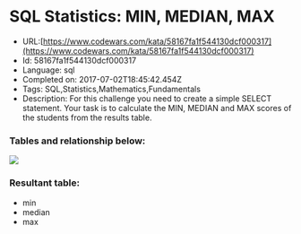 # SQL Statistics: MIN, MEDIAN, MAX

 - URL:[https://www.codewars.com/kata/58167fa1f544130dcf000317](https://www.codewars.com/kata/58167fa1f544130dcf000317)
 - Id: 58167fa1f544130dcf000317
 - Language: sql
 - Completed on: 2017-07-02T18:45:42.454Z
 - Tags: SQL,Statistics,Mathematics,Fundamentals
 - Description:
For this challenge you need to create a simple SELECT statement. Your task is to calculate the MIN, MEDIAN and MAX scores of the students from the results table.


### Tables and relationship below:
<image src="http://i.imgur.com/Qdt9DqU.png" />

### Resultant table:
- min
- median
- max
